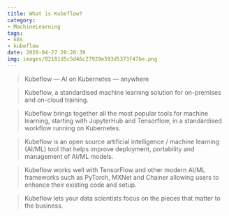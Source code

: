 ```yaml
---
title: What is Kubeflow?
category:
- MachineLearning
tags:
- k8s
- kubeflow
date: 2020-04-27 20:20:39
img: images/82181d5c5d46c27929e593d5373f47be.png
---
```


> Kubeflow — AI on Kubernetes — anywhere

> Kubeflow, a standardised machine learning solution for on-premises and on-cloud training. 

> Kubeflow brings together all the most popular tools for machine learning, starting with JupyterHub and Tensorflow, in a standardised workflow running on Kubernetes. 

> Kubeflow is an open source artificial intelligence / machine learning (AI/ML) tool that helps improve deployment, portability and management of AI/ML models.

> Kubeflow works well with TensorFlow and other modern AI/ML frameworks such as PyTorch, MXNet and Chainer allowing users to enhance their existing code and setup.

> Kubeflow lets your data scientists focus on the pieces that matter to the business.
